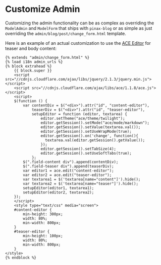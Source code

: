 # Customize Admin

Customizing the admin functionality can be as complex as overriding the `ModelAdmin`
and `ModelForm` that ships with `pinax-blog` or as simple as just overriding
the `admin/blog/post/change_form.html` template.

Here is an example of an actual customization to use the [ACE Editor]() for
teaser and body content:

    {% extends "admin/change_form.html" %}
    {% load i18n admin_urls %}
    {% block extrahead %}
        {{ block.super }}
        <script src="//cdnjs.cloudflare.com/ajax/libs/jquery/2.1.3/jquery.min.js"></script>
        <script src="//cdnjs.cloudflare.com/ajax/libs/ace/1.1.8/ace.js"></script>
        <script>
        $(function () {
            var contentDiv = $("<div>").attr("id", "content-editor"),
                teaserDiv = $("<div>").attr("id", "teaser-editor"),
                setupEditor = function (editor, textarea) {
                    editor.setTheme("ace/theme/twilight");
                    editor.getSession().setMode("ace/mode/markdown");
                    editor.getSession().setValue(textarea.val());
                    editor.getSession().setUseWrapMode(true);
                    editor.getSession().on('change', function(){
                      textarea.val(editor.getSession().getValue());
                    });
                    editor.getSession().setTabSize(4);
                    editor.getSession().setUseSoftTabs(true);
                };
            $(".field-content div").append(contentDiv);
            $(".field-teaser div").append(teaserDiv);
            var editor1 = ace.edit("content-editor");
            var editor2 = ace.edit("teaser-editor");
            var textarea1 = $('textarea[name="content"]').hide();
            var textarea2 = $('textarea[name="teaser"]').hide();
            setupEditor(editor1, textarea1);
            setupEditor(editor2, textarea2);
        });
        </script>
        <style type="text/css" media="screen">
        #content-editor {
            min-height: 300px;
            width: 80%;
            min-width: 800px;
        }
        #teaser-editor {
            min-height: 100px;
            width: 80%;
            min-width: 800px;
        }
    </style>
    {% endblock %}
